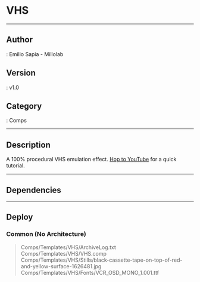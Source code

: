 # VHS
___

## Author
 : Emilio Sapia - Millolab

## Version
 : v1.0

## Category
 : Comps
___

## Description
<p>A 100% procedural VHS emulation effect. <a href="https://www.youtube.com/watch?v=GtmmFQwmVkA">Hop to YouTube</a> for a quick tutorial.</p>


___

## Dependencies


___

## Deploy

### Common (No Architecture)

> Comps/Templates/VHS/ArchiveLog.txt  
> Comps/Templates/VHS/VHS.comp  
> Comps/Templates/VHS/Stills/black-cassette-tape-on-top-of-red-and-yellow-surface-1626481.jpg  
> Comps/Templates/VHS/Fonts/VCR_OSD_MONO_1.001.ttf  
